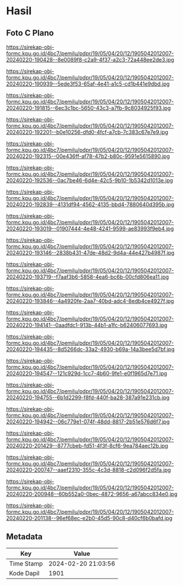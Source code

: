 # Hasil

## Foto C Plano

https://sirekap-obj-formc.kpu.go.id/4bc7/pemilu/pdpr/19/05/04/20/12/1905042012007-20240220-190428--8e0089f8-c2a9-4f37-a2c3-72a448ee2de3.jpg

https://sirekap-obj-formc.kpu.go.id/4bc7/pemilu/pdpr/19/05/04/20/12/1905042012007-20240220-190939--5ede3f53-65af-4e41-a1c5-cd1b441e9dbd.jpg

https://sirekap-obj-formc.kpu.go.id/4bc7/pemilu/pdpr/19/05/04/20/12/1905042012007-20240220-191815--6ec3c1bc-5650-43c3-a7fb-9c8034925f93.jpg

https://sirekap-obj-formc.kpu.go.id/4bc7/pemilu/pdpr/19/05/04/20/12/1905042012007-20240220-192201--b0e10256-dfd0-4fcf-a7cb-7c383c67e7e9.jpg

https://sirekap-obj-formc.kpu.go.id/4bc7/pemilu/pdpr/19/05/04/20/12/1905042012007-20240220-192315--00e436ff-af78-47b2-b80c-9591e5615890.jpg

https://sirekap-obj-formc.kpu.go.id/4bc7/pemilu/pdpr/19/05/04/20/12/1905042012007-20240220-192536--0ac7be46-6d4e-42c5-9b10-1b5342d1013e.jpg

https://sirekap-obj-formc.kpu.go.id/4bc7/pemilu/pdpr/19/05/04/20/12/1905042012007-20240220-192839--4131df94-4562-4135-bbd4-7880640d395b.jpg

https://sirekap-obj-formc.kpu.go.id/4bc7/pemilu/pdpr/19/05/04/20/12/1905042012007-20240220-193019--01907444-4e48-4241-9599-ae83993f9eb4.jpg

https://sirekap-obj-formc.kpu.go.id/4bc7/pemilu/pdpr/19/05/04/20/12/1905042012007-20240220-193146--2838b431-47de-48d2-9d4a-44e427b4987f.jpg

https://sirekap-obj-formc.kpu.go.id/4bc7/pemilu/pdpr/19/05/04/20/12/1905042012007-20240220-193719--f7aaf3b6-5858-4ea6-bc6b-00cfd806ea11.jpg

https://sirekap-obj-formc.kpu.go.id/4bc7/pemilu/pdpr/19/05/04/20/12/1905042012007-20240220-193846--4a4920fe-2aa7-40bd-adc4-8edb4ce4927f.jpg

https://sirekap-obj-formc.kpu.go.id/4bc7/pemilu/pdpr/19/05/04/20/12/1905042012007-20240220-194141--0aadfdc1-913b-44b1-a1fc-b62406077693.jpg

https://sirekap-obj-formc.kpu.go.id/4bc7/pemilu/pdpr/19/05/04/20/12/1905042012007-20240220-194435--8d5266dc-33a2-4930-b69a-14a3bee5d7bf.jpg

https://sirekap-obj-formc.kpu.go.id/4bc7/pemilu/pdpr/19/05/04/20/12/1905042012007-20240220-194547--121c929d-1cc7-4b60-9fe1-e0f1965d7e71.jpg

https://sirekap-obj-formc.kpu.go.id/4bc7/pemilu/pdpr/19/05/04/20/12/1905042012007-20240220-194755--6b1d2299-f8fd-440f-ba28-387a91e231cb.jpg

https://sirekap-obj-formc.kpu.go.id/4bc7/pemilu/pdpr/19/05/04/20/12/1905042012007-20240220-194942--06c779e1-074f-48dd-8817-2b51e576d6f7.jpg

https://sirekap-obj-formc.kpu.go.id/4bc7/pemilu/pdpr/19/05/04/20/12/1905042012007-20240220-201429--8777cbeb-fd51-4f3f-8cf6-9ea784aec12b.jpg

https://sirekap-obj-formc.kpu.go.id/4bc7/pemilu/pdpr/19/05/04/20/12/1905042012007-20240220-200747--aaef2310-355c-4c3d-8818-c2d096f2d5fa.jpg

https://sirekap-obj-formc.kpu.go.id/4bc7/pemilu/pdpr/19/05/04/20/12/1905042012007-20240220-200948--60b552a0-0bec-4872-9656-a67abcc834e0.jpg

https://sirekap-obj-formc.kpu.go.id/4bc7/pemilu/pdpr/19/05/04/20/12/1905042012007-20240220-201138--96ef68ec-e2b0-45d5-90c8-d40cf6b0bafd.jpg


## Metadata

| Key        | Value               |
| ---------- | ------------------- |
| Time Stamp | 2024-02-20 21:03:56 |
| Kode Dapil | 1901                |



